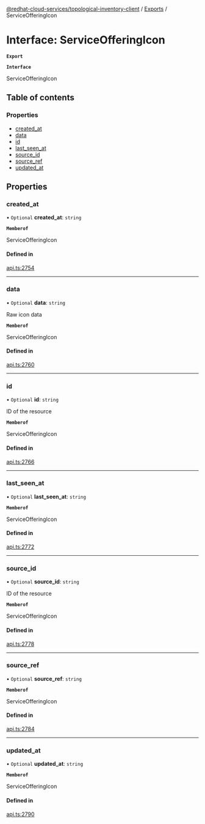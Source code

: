 [@redhat-cloud-services/topological-inventory-client](../README.md) / [Exports](../modules.md) / ServiceOfferingIcon

# Interface: ServiceOfferingIcon

**`Export`**

**`Interface`**

ServiceOfferingIcon

## Table of contents

### Properties

- [created\_at](ServiceOfferingIcon.md#created_at)
- [data](ServiceOfferingIcon.md#data)
- [id](ServiceOfferingIcon.md#id)
- [last\_seen\_at](ServiceOfferingIcon.md#last_seen_at)
- [source\_id](ServiceOfferingIcon.md#source_id)
- [source\_ref](ServiceOfferingIcon.md#source_ref)
- [updated\_at](ServiceOfferingIcon.md#updated_at)

## Properties

### created\_at

• `Optional` **created\_at**: `string`

**`Memberof`**

ServiceOfferingIcon

#### Defined in

[api.ts:2754](https://github.com/RedHatInsights/javascript-clients/blob/master/packages/topological-inventory/api.ts#L2754)

___

### data

• `Optional` **data**: `string`

Raw icon data

**`Memberof`**

ServiceOfferingIcon

#### Defined in

[api.ts:2760](https://github.com/RedHatInsights/javascript-clients/blob/master/packages/topological-inventory/api.ts#L2760)

___

### id

• `Optional` **id**: `string`

ID of the resource

**`Memberof`**

ServiceOfferingIcon

#### Defined in

[api.ts:2766](https://github.com/RedHatInsights/javascript-clients/blob/master/packages/topological-inventory/api.ts#L2766)

___

### last\_seen\_at

• `Optional` **last\_seen\_at**: `string`

**`Memberof`**

ServiceOfferingIcon

#### Defined in

[api.ts:2772](https://github.com/RedHatInsights/javascript-clients/blob/master/packages/topological-inventory/api.ts#L2772)

___

### source\_id

• `Optional` **source\_id**: `string`

ID of the resource

**`Memberof`**

ServiceOfferingIcon

#### Defined in

[api.ts:2778](https://github.com/RedHatInsights/javascript-clients/blob/master/packages/topological-inventory/api.ts#L2778)

___

### source\_ref

• `Optional` **source\_ref**: `string`

**`Memberof`**

ServiceOfferingIcon

#### Defined in

[api.ts:2784](https://github.com/RedHatInsights/javascript-clients/blob/master/packages/topological-inventory/api.ts#L2784)

___

### updated\_at

• `Optional` **updated\_at**: `string`

**`Memberof`**

ServiceOfferingIcon

#### Defined in

[api.ts:2790](https://github.com/RedHatInsights/javascript-clients/blob/master/packages/topological-inventory/api.ts#L2790)
